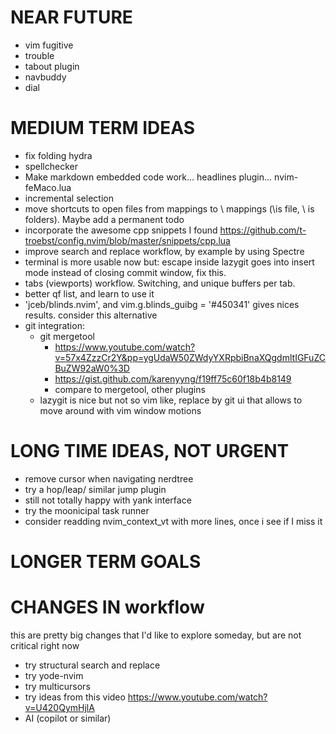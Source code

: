 # NEAR FUTURE 
- vim fugitive
- trouble
- tabout plugin
- navbuddy
- dial

# MEDIUM TERM IDEAS
- fix folding hydra
- spellchecker
- Make markdown embedded code work... headlines plugin... nvim-feMaco.lua
- incremental selection
- move shortcuts to open files from <leader> mappings to \ mappings (\is file, \\ is folders). Maybe add a permanent todo
- incorporate the awesome cpp snippets I found https://github.com/t-troebst/config.nvim/blob/master/snippets/cpp.lua
- improve search and replace workflow, by example by using Spectre
- terminal is more usable now but: escape inside lazygit goes into insert mode instead of closing commit window, fix this.
- tabs (viewports) workflow. Switching, and unique buffers per tab.
- better qf list, and learn to use it
- 'jceb/blinds.nvim', and vim.g.blinds_guibg = '#450341' gives nices results. consider this alternative
- git integration:
    - git mergetool 
        - https://www.youtube.com/watch?v=57x4ZzzCr2Y&pp=ygUdaW50ZWdyYXRpbiBnaXQgdmltIGFuZCBuZW92aW0%3D
        - https://gist.github.com/karenyyng/f19ff75c60f18b4b8149
        - compare to mergetool, other plugins
    - lazygit is nice but not so vim like, replace by git ui that allows to move around with vim window motions

# LONG TIME IDEAS, NOT URGENT
- remove cursor when navigating nerdtree
- try a hop/leap/ similar jump plugin
- still not totally happy with yank interface
- try the moonicipal task runner
- consider readding nvim_context_vt with more lines, once i see if I miss it

# LONGER TERM GOALS

# CHANGES IN workflow
this are pretty big changes that I'd like to explore someday, but are not critical right now
- try structural search and replace
- try yode-nvim
- try multicursors
- try ideas from this video https://www.youtube.com/watch?v=U420QymHjlA
- AI (copilot or similar)
